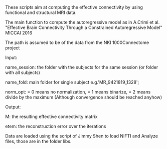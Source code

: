These scripts aim at computing the effective connectivity by using functional and structural MRI data. 

The main function to compute the autoregressive model as in A.Crimi et al. "Effective Brain Connectivity Through a Constrained Autoregressive Model" MICCAI 2016
 
The path is assumed to be of the data from the NKI 1000Connectome project 

Input: 

name_session: the folder with the subjects for the same session (or folder with all subjects)

name_fold: main folder for single subject e.g.'MR_9421819_1328';

norm_opt: = 0 means no normalization, = 1 means binarize, = 2 means divide by the maximum
(Although convergence should be reached anyhow)

Output:

M: the resulting effective connectivity matrix

etem: the reconstruction error over the iterations

Data are loaded using the script of Jimmy Shen to load NIFTI and Analyze files, those are in the folder libs.
